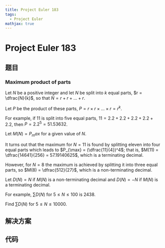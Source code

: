 ```yaml
---
title: Project Euler 183
tags:
  - Project Euler
mathjax: true
---
```

<escape><!-- more --></escape>




# Project Euler 183
## 题目
### Maximum product of parts

Let $N$ be a positive integer and let $N$ be split into $k$ equal parts, $r = \dfrac{N}{k}$, so that $N = r + r + \dots + r$.

Let $P$ be the product of these parts, $P = r × r × \dots × r = r^k$.


For example, if $11$ is split into five equal parts, $11 = 2.2 + 2.2 + 2.2 + 2.2 + 2.2$, then $P = 2.2^5 = 51.53632$.

Let $M(N) = P_max$ for a given value of $N$.

It turns out that the maximum for $N = 11$ is found by splitting eleven into four equal parts which leads to $P_{\max} = (\dfrac{11}{4})^4$; that is, $M(11) = \dfrac{14641}{256} = 57.19140625$, which is a terminating decimal.

However, for $N = 8$ the maximum is achieved by splitting it into three equal parts, so $M(8) = \dfrac{512}{27}$, which is a non-terminating decimal.

Let $D(N) = N$ if $M(N)$ is a non-terminating decimal and $D(N) = -N$ if $M(N)$ is a terminating decimal.

For example, $\sum D(N)$ for $5 \le N \le 100$ is $2438$.

Find $\sum D(N)$ for $5 \le N \le 10000$.


## 解决方案


## 代码


